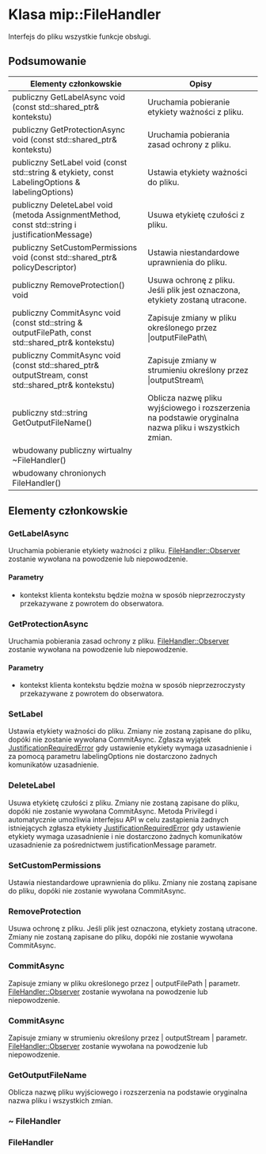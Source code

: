 # <a name="class-mipfilehandler"></a>Klasa mip::FileHandler 
Interfejs do pliku wszystkie funkcje obsługi.
  
## <a name="summary"></a>Podsumowanie
 Elementy członkowskie                        | Opisy                                
--------------------------------|---------------------------------------------
publiczny GetLabelAsync void (const std::shared_ptr<void>& kontekstu)  |  Uruchamia pobieranie etykiety ważności z pliku.
publiczny GetProtectionAsync void (const std::shared_ptr<void>& kontekstu)  |  Uruchamia pobierania zasad ochrony z pliku.
publiczny SetLabel void (const std::string & etykiety, const LabelingOptions & labelingOptions)  |  Ustawia etykiety ważności do pliku.
publiczny DeleteLabel void (metoda AssignmentMethod, const std::string i justificationMessage)  |  Usuwa etykietę czułości z pliku.
publiczny SetCustomPermissions void (const std::shared_ptr<PolicyDescriptor>& policyDescriptor)  |  Ustawia niestandardowe uprawnienia do pliku.
publiczny RemoveProtection() void  |  Usuwa ochronę z pliku. Jeśli plik jest oznaczona, etykiety zostaną utracone.
publiczny CommitAsync void (const std::string & outputFilePath, const std::shared_ptr<void>& kontekstu) | Zapisuje zmiany w pliku określonego przez \|outputFilePath\ |  parametr.
publiczny CommitAsync void (const std::shared_ptr<Stream>& outputStream, const std::shared_ptr<void>& kontekstu) | Zapisuje zmiany w strumieniu określony przez \|outputStream\ |  parametr.
publiczny std::string GetOutputFileName()  |  Oblicza nazwę pliku wyjściowego i rozszerzenia na podstawie oryginalna nazwa pliku i wszystkich zmian.
wbudowany publiczny wirtualny ~FileHandler()  |  
wbudowany chronionych FileHandler()  |  
  
## <a name="members"></a>Elementy członkowskie
  
### <a name="getlabelasync"></a>GetLabelAsync
Uruchamia pobieranie etykiety ważności z pliku.
[FileHandler::Observer](#classmip_1_1_file_handler_1_1_observer) zostanie wywołana na powodzenie lub niepowodzenie.
  
#### <a name="parameters"></a>Parametry
* kontekst klienta kontekstu będzie można w sposób nieprzezroczysty przekazywane z powrotem do obserwatora.
  
### <a name="getprotectionasync"></a>GetProtectionAsync
Uruchamia pobierania zasad ochrony z pliku.
[FileHandler::Observer](#classmip_1_1_file_handler_1_1_observer) zostanie wywołana na powodzenie lub niepowodzenie.
  
#### <a name="parameters"></a>Parametry
* kontekst klienta kontekstu będzie można w sposób nieprzezroczysty przekazywane z powrotem do obserwatora.
  
### <a name="setlabel"></a>SetLabel
Ustawia etykiety ważności do pliku.
Zmiany nie zostaną zapisane do pliku, dopóki nie zostanie wywołana CommitAsync.
Zgłasza wyjątek [JustificationRequiredError](#classmip_1_1_justification_required_error) gdy ustawienie etykiety wymaga uzasadnienie i za pomocą parametru labelingOptions nie dostarczono żadnych komunikatów uzasadnienie.
  
### <a name="deletelabel"></a>DeleteLabel
Usuwa etykietę czułości z pliku.
Zmiany nie zostaną zapisane do pliku, dopóki nie zostanie wywołana CommitAsync. Metoda Privilegd i automatycznie umożliwia interfejsu API w celu zastąpienia żadnych istniejących zgłasza etykiety [JustificationRequiredError](#classmip_1_1_justification_required_error) gdy ustawienie etykiety wymaga uzasadnienie i nie dostarczono żadnych komunikatów uzasadnienie za pośrednictwem justificationMessage parametr.
  
### <a name="setcustompermissions"></a>SetCustomPermissions
Ustawia niestandardowe uprawnienia do pliku.
Zmiany nie zostaną zapisane do pliku, dopóki nie zostanie wywołana CommitAsync.
  
### <a name="removeprotection"></a>RemoveProtection
Usuwa ochronę z pliku. Jeśli plik jest oznaczona, etykiety zostaną utracone.
Zmiany nie zostaną zapisane do pliku, dopóki nie zostanie wywołana CommitAsync.
  
### <a name="commitasync"></a>CommitAsync
Zapisuje zmiany w pliku określonego przez | outputFilePath | parametr.
[FileHandler::Observer](#classmip_1_1_file_handler_1_1_observer) zostanie wywołana na powodzenie lub niepowodzenie.
  
### <a name="commitasync"></a>CommitAsync
Zapisuje zmiany w strumieniu określony przez | outputStream | parametr.
[FileHandler::Observer](#classmip_1_1_file_handler_1_1_observer) zostanie wywołana na powodzenie lub niepowodzenie.
  
### <a name="getoutputfilename"></a>GetOutputFileName
Oblicza nazwę pliku wyjściowego i rozszerzenia na podstawie oryginalna nazwa pliku i wszystkich zmian.
  
### <a name="filehandler"></a>~ FileHandler
  
### <a name="filehandler"></a>FileHandler
